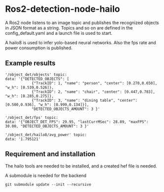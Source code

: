 # Ros2-detection-node-hailo

A Ros2 node listens to an image topic and publishes the recognized objects in JSON format as a string.
Topics and so on are defined in the config_default.yaml and a launch file is used to start.

A hailo8 is used to infer yolo-based neural networks.
Also the fps rate and power consumption is published.

## Example results

```
'/object_det/objects' topic:
data: '{"DETECTED_OBJECTS": [
            {"TrackID": 1, "name": "person", "center": [0.270,0.650], "w_h": [0.539,0.526]},
            {"TrackID": 2, "name": "chair", "center": [0.447,0.783], "w_h": [0.285,0.275]}, 
            {"TrackID": 3, "name": "dining table", "center": [0.500,0.936], "w_h": [0.999,0.134]}],
            "DETECTED_OBJECTS_AMOUNT": 3 }'
```

```
'/object_det/fps' topic:
data: '{"OBJECT_DET_FPS": 29.95, "lastCurrMSec": 28.89, "maxFPS": 30.00, "DETECTED_OBJECTS_AMOUNT": 3 }'
```

```
'/object_det/hailo8/avg_power' topic:
data: '1.795121'
```

## Requirement and installation

The hailo tools are needed to be installed, and a created hef file is needed.

A submodule is needed for the backend
```
git submodule update --init --recursive
```

